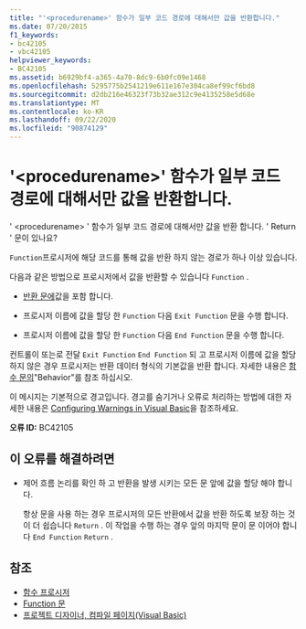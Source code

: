```yaml
---
title: "'<procedurename>' 함수가 일부 코드 경로에 대해서만 값을 반환합니다."
ms.date: 07/20/2015
f1_keywords:
- bc42105
- vbc42105
helpviewer_keywords:
- BC42105
ms.assetid: b6929bf4-a365-4a70-8dc9-6b0fc09e1468
ms.openlocfilehash: 5295775b2541219e611e167e304ca8ef99cf6bd8
ms.sourcegitcommit: d2db216e46323f73b32ae312c9e4135258e5d68e
ms.translationtype: MT
ms.contentlocale: ko-KR
ms.lasthandoff: 09/22/2020
ms.locfileid: "90874129"
---
```

# <a name="function-procedurename-doesnt-return-a-value-on-all-code-paths"></a>'\<procedurename>' 함수가 일부 코드 경로에 대해서만 값을 반환합니다.

' \<procedurename> ' 함수가 일부 코드 경로에 대해서만 값을 반환 합니다. ' Return ' 문이 있나요?  
  
 `Function`프로시저에 해당 코드를 통해 값을 반환 하지 않는 경로가 하나 이상 있습니다.  
  
 다음과 같은 방법으로 프로시저에서 값을 반환할 수 있습니다 `Function` .  
  
- [반환 문에](../statements/return-statement.md)값을 포함 합니다.  
  
- 프로시저 이름에 값을 할당 한 `Function` 다음 `Exit Function` 문을 수행 합니다.  
  
- 프로시저 이름에 값을 할당 한 `Function` 다음 `End Function` 문을 수행 합니다.  
  
 컨트롤이 또는로 전달 `Exit Function` `End Function` 되 고 프로시저 이름에 값을 할당 하지 않은 경우 프로시저는 반환 데이터 형식의 기본값을 반환 합니다. 자세한 내용은 [함수 문의](../statements/function-statement.md)"Behavior"를 참조 하십시오.  
  
 이 메시지는 기본적으로 경고입니다. 경고를 숨기거나 오류로 처리하는 방법에 대한 자세한 내용은 [Configuring Warnings in Visual Basic](/visualstudio/ide/configuring-warnings-in-visual-basic)을 참조하세요.  
  
 **오류 ID:** BC42105  
  
## <a name="to-correct-this-error"></a>이 오류를 해결하려면  
  
- 제어 흐름 논리를 확인 하 고 반환을 발생 시키는 모든 문 앞에 값을 할당 해야 합니다.  
  
     항상 문을 사용 하는 경우 프로시저의 모든 반환에서 값을 반환 하도록 보장 하는 것이 더 쉽습니다 `Return` . 이 작업을 수행 하는 경우 앞의 마지막 문이 문 이어야 합니다 `End Function` `Return` .  
  
## <a name="see-also"></a>참조

- [함수 프로시저](../../programming-guide/language-features/procedures/function-procedures.md)
- [Function 문](../statements/function-statement.md)
- [프로젝트 디자이너, 컴파일 페이지(Visual Basic)](/visualstudio/ide/reference/compile-page-project-designer-visual-basic)
